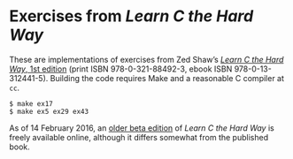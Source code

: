 # Exercises from _Learn C the Hard Way_ #

These are implementations of exercises from Zed Shaw&rsquo;s [_Learn
C the Hard Way_, 1st edition][informit] (print ISBN 978-0-321-88492-3,
ebook ISBN 978-0-13-312441-5). Building the code requires Make and
a reasonable C compiler at `cc`.

    $ make ex17
    $ make ex5 ex29 ex43
<!--
    $ make all

If desired, a custom executable and options can be specified explicitly.

    $ make CC=/opt/local/bin/clang-3.7 ex31
    $ make CFLAGS=-Weverything ex2
    $ make CC=gcc CFLAGS=-std=gnu99 ex47

Deleting build products works as one might expect.

    $ make clean
-->

As of 14 February 2016, an [older beta edition][online] of _Learn C the
Hard Way_ is freely available online, although it differs somewhat from
the published book.

  [informit]: http://www.informit.com/store/learn-c-the-hard-way-practical-exercises-on-the-computational-9780321884923
    ("Learn C the Hard Way" on InformIT)
  [online]: http://c.learncodethehardway.org/book
    ("Learn C the Hard Way" online)
